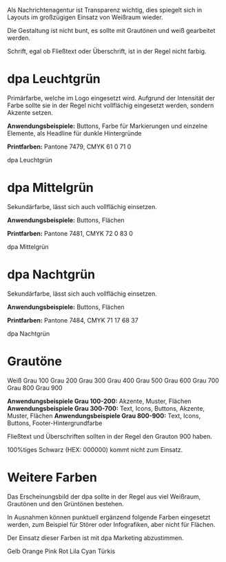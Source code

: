 Als Nachrichtenagentur ist Transparenz wichtig, dies spiegelt sich in Layouts im großzügigen Einsatz von Weißraum wieder.

Die Gestaltung ist nicht bunt, es sollte mit Grautönen und weiß gearbeitet werden.

Schrift, egal ob Fließtext oder Überschrift, ist in der Regel nicht farbig.

# dpa Leuchtgrün
Primärfarbe, welche im Logo eingesetzt wird. Aufgrund der Intensität der Farbe sollte sie in der Regel nicht vollflächig eingesetzt werden, sondern Akzente setzen. 

__Anwendungsbeispiele:__ Buttons, Farbe für Markierungen und einzelne Elemente, als Headline für dunkle Hintergründe

__Printfarben:__ Pantone 7479, CMYK 61 0 71 0

<Color color="#00E281">dpa Leuchtgrün</Color>

# dpa Mittelgrün
Sekundärfarbe, lässt sich auch vollflächig einsetzen.

__Anwendungsbeispiele:__ Buttons, Flächen

__Printfarben:__ Pantone 7481, CMYK 72 0 83 0

<Color color="#00B064">dpa Mittelgrün</Color>


# dpa Nachtgrün
Sekundärfarbe, lässt sich auch vollflächig einsetzen.

__Anwendungsbeispiele:__ Buttons, Flächen

__Printfarben:__ Pantone 7484, CMYK  71 17 68 37

<Color color="#006345">dpa Nachtgrün</Color>


# Grautöne

<ColorGroup>
  <Color color="#FFFFFF">Weiß</Color>
  <Color color="#F5F5F5">Grau 100</Color>
  <Color color="#EEEEEE">Grau 200</Color>
  <Color color="#E3E3E3">Grau 300</Color>
  <Color color="#BABABA">Grau 400</Color>
  <Color color="#8C8C8C">Grau 500</Color>
  <Color color="#7E7E7E">Grau 600</Color>
  <Color color="#757575">Grau 700</Color>
  <Color color="#4D4D4D">Grau 800</Color>
  <Color color="#212121">Grau 900</Color>
</ColorGroup>

__Anwendungsbeispiele Grau 100-200:__ Akzente, Muster, Flächen
__Anwendungsbeispiele Grau 300-700:__ Text, Icons, Buttons, Akzente, Muster, Flächen
__Anwendungsbeispiele Grau 800-900:__ Text, Icons, Buttons, Footer-Hintergrundfarbe

Fließtext und Überschriften sollten in der Regel den Grauton 900 haben.

100%tiges Schwarz (HEX: 000000) kommt nicht zum Einsatz.


# Weitere Farben

Das Erscheinungsbild der dpa sollte in der Regel aus viel Weißraum, Grautönen und den Grüntönen bestehen. 

In Ausnahmen können punktuell ergänzend folgende Farben eingesetzt werden, zum Beispiel für Störer oder Infografiken, aber nicht für Flächen.

Der Einsatz dieser Farben ist mit dpa Marketing abzustimmen.

<ColorGroup>
  <Color color="#F9F500" colorDark="#C1BE01">Gelb</Color>
  <Color color="#FFB300" colorDark="#C68400">Orange</Color>
  <Color color="#F5138D" colorDark="#BD0060">Pink</Color>
  <Color color="#E53935" colorDark="#AB000C">Rot</Color>
  <Color color="#8E24AA" colorDark="#5C007A">Lila</Color>
  <Color color="#00ACC1" colorDark="#017C91">Cyan</Color>
  <Color color="#00897B" colorDark="#005B4F">Türkis</Color>
</ColorGroup>